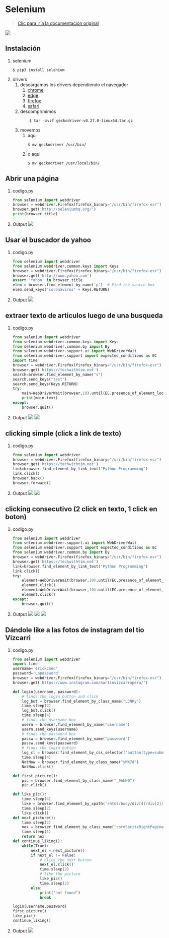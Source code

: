 # Selenium
> [Clic para ir a la documentación original](https://pypi.org/project/selenium/ "Dale click papu")

![](.img/selenium.png)

## Instalación
1. selenium
	```
	$ pip3 install selenium
	```
2. drivers
	1. descargamos los drivers dependiendo el navegador
		1. [chrome](https://chromedriver.chromium.org/downloads)
		2. [edge](https://developer.microsoft.com/en-us/microsoft-edge/tools/webdriver/)
		3. [firefox](https://github.com/mozilla/geckodriver/releases)
		4. [safari](https://webkit.org/blog/6900/webdriver-support-in-safari-10/)
	2. descomprimimos
		```
      		$ tar -xvzf geckodriver-v0.27.0-linux64.tar.gz
		```
	3. movemos
		1. aqui
			```
			$ mv geckodriver /usr/bin/
			```
		2. o aqui
			```
			$ mv geckodriver /usr/local/bin/
			```
## Abrir una página
1. codigo.py
	```py
	from selenium import webdriver
	browser = webdriver.Firefox(firefox_binary="/usr/bin/firefox-esr")
	browser.get('http://seleniumhq.org/')
	print(browser.title)
	```
2. Output
	![](.img/pagina.png)
## Usar el buscador de yahoo
1. codigo.py
	```py
	from selenium import webdriver
	from selenium.webdriver.common.keys import Keys
	browser = webdriver.Firefox(firefox_binary="/usr/bin/firefox-esr")
	browser.get('http://www.yahoo.com')
	assert 'Yahoo' in browser.title
	elem = browser.find_element_by_name('p')  # Find the search box
	elem.send_keys('coronavirus' + Keys.RETURN)
	```
2. Output
	![](.img/yahoo2.png)
## extraer texto de articulos luego de una busqueda
1. codigo.py
	```py
	from selenium import webdriver
	from selenium.webdriver.common.keys import Keys
	from selenium.webdriver.common.by import By
	from selenium.webdriver.support.ui import WebDriverWait
	from selenium.webdriver.support import expected_conditions as EC
	import time
	browser = webdriver.Firefox(firefox_binary="/usr/bin/firefox-esr")
	browser.get('https://techwithtim.net')
	search=browser.find_element_by_name("s")
	search.send_keys("test")
	search.send_keys(Keys.RETURN)
	try:
	    main=WebDriverWait(browser,10).until(EC.presence_of_element_located((By.ID,"main")))
	    print(main.text)
	except:
	    browser.quit()
	```
2. Output
	![](.img/texto.png)
	![](.img/texto2.png)
## clicking simple (click a link de texto)
1. codigo.py
	```py
	from selenium import webdriver
	browser = webdriver.Firefox(firefox_binary="/usr/bin/firefox-esr")
	browser.get('https://techwithtim.net')
	link=browser.find_element_by_link_text("Python Programming")
	link.click()
	browser.back()
	browser.forward()
	```
2. Output
	![](.img/click1.png)
	![](.img/click2.png)
## clicking consecutivo (2 click en texto, 1 click en boton)
1. codigo.py
	```py
	from selenium import webdriver
	from selenium.webdriver.support.ui import WebDriverWait
	from selenium.webdriver.support import expected_conditions as EC
	from selenium.webdriver.common.by import By
	browser = webdriver.Firefox(firefox_binary="/usr/bin/firefox-esr")
	browser.get('https://techwithtim.net')
	link=browser.find_element_by_link_text("Python Programming")
	link.click()
	try:
	    element=WebDriverWait(browser,10).until(EC.presence_of_element_located((By.LINK_TEXT,"Beginner Python Tutorials")))
	    element.click()
	    element=WebDriverWait(browser,10).until(EC.presence_of_element_located((By.ID,"sow-button-19310003")))
	    element.click()
	except:
	    browser.quit()
	```
2. Output
	![](.img/click1.png)
	![](.img/consecutivo2.png)
	![](.img/consecutivo3.png)
## Dándole like a las fotos de instagram del tio Vizcarri
1. codigo.py
	```py
	from selenium import webdriver
	import time
	username='erickcmen'
	password='Lapassword'
	browser = webdriver.Firefox(firefox_binary="/usr/bin/firefox-esr")
	browser.get('https://www.instagram.com/martinvizcarraperu/')

	def login(username, password): 
		# finds the login button and click 
		log_but = browser.find_element_by_class_name("L3NKy")
		time.sleep(2) 
		log_but.click()
		time.sleep(4)
		# finds the username box 
		usern = browser.find_element_by_name("username") 
		usern.send_keys(username)
		# finds the password box 
		passw = browser.find_element_by_name("password")
		passw.send_keys(password)
		# finds the login button 
		log_cl = browser.find_element_by_css_selector('button[type=submit]').click()
		time.sleep(4) 
		NotNow = browser.find_element_by_class_name("yWX7d")
		NotNow.click()

	def first_picture(): 
		pic = browser.find_element_by_class_name("_9AhH0")
		pic.click()

	def like_pic(): 
		time.sleep(4) 
		like = browser.find_element_by_xpath('/html/body/div[4]/div[2]/div/article/div[3]/section[1]/span[1]/button/div/span')
		time.sleep(2) 
		like.click()   
	def next_picture(): 
		time.sleep(2) 
		nex = browser.find_element_by_class_name("coreSpriteRightPaginationArrow")   
		time.sleep(1) 
		return nex
	def continue_liking(): 
		while(True): 
			next_el = next_picture()
			if next_el != False:   
				# click the next button 
				next_el.click()    
				time.sleep(2) 
				# like the picture 
				like_pic()     
				time.sleep(2)             
			else: 
				print("not found")  
				break

	login(username,password)
	first_picture()
	like_pic()
	continue_liking()
	```
2. Output
	![](.img/vizcarri.png)

